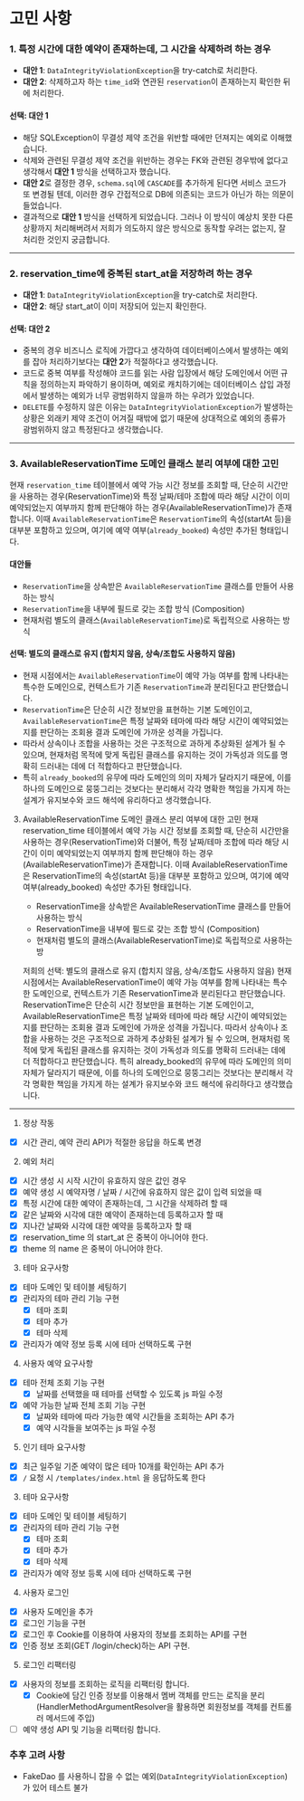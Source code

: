 # 고민 사항

### 1. 특정 시간에 대한 예약이 존재하는데, 그 시간을 삭제하려 하는 경우

- **대안 1**: `DataIntegrityViolationException`을 try-catch로 처리한다.
- **대안 2**: 삭제하고자 하는 `time_id`와 연관된 `reservation`이 존재하는지 확인한 뒤에 처리한다.

#### 선택: 대안 1

- 해당 SQLException이 무결성 제약 조건을 위반할 때에만 던져지는 예외로 이해했습니다.
- 삭제와 관련된 무결성 제약 조건을 위반하는 경우는 FK와 관련된 경우밖에 없다고 생각해서 **대안 1** 방식을 선택하고자 했습니다.
- **대안 2**로 결정한 경우, `schema.sql`에 `CASCADE`를 추가하게 된다면 서비스 코드가 또 변경될 텐데, 이러한 경우 간접적으로 DB에 의존되는 코드가 아닌가 하는 의문이 들었습니다.
- 결과적으로 **대안 1** 방식을 선택하게 되었습니다. 그러나 이 방식이 예상치 못한 다른 상황까지 처리해버려서 저희가 의도하지 않은 방식으로 동작할 우려는 없는지, 잘 처리한 것인지 궁금합니다.

---

### 2. reservation_time에 중복된 start_at을 저장하려 하는 경우

- **대안 1**: `DataIntegrityViolationException`을 try-catch로 처리한다.
- **대안 2**: 해당 start_at이 이미 저장되어 있는지 확인한다.

#### 선택: 대안 2

- 중복의 경우 비즈니스 로직에 가깝다고 생각하여 데이터베이스에서 발생하는 예외를 잡아 처리하기보다는 **대안 2**가 적절하다고 생각했습니다.
- 코드로 중복 여부를 작성해야 코드를 읽는 사람 입장에서 해당 도메인에서 어떤 규칙을 정의하는지 파악하기 용이하며, 예외로 캐치하기에는 데이터베이스 삽입 과정에서 발생하는 예외가 너무 광범위하지 않을까 하는 우려가 있었습니다.
- `DELETE`를 수정하지 않은 이유는 `DataIntegrityViolationException`가 발생하는 상황은 외래키 제약 조건이 어겨질 때밖에 없기 때문에 상대적으로 예외의 종류가 광범위하지 않고 특정된다고 생각했습니다.

---

### 3. AvailableReservationTime 도메인 클래스 분리 여부에 대한 고민

현재 `reservation_time` 테이블에서 예약 가능 시간 정보를 조회할 때, 단순히 시간만을 사용하는 경우(ReservationTime)와 특정 날짜/테마 조합에 따라 해당 시간이 이미 예약되었는지 여부까지 함께 판단해야 하는 경우(AvailableReservationTime)가 존재합니다. 이때 `AvailableReservationTime`은 `ReservationTime`의 속성(startAt 등)을 대부분 포함하고 있으며, 여기에 예약 여부(`already_booked`) 속성만 추가된 형태입니다.

#### 대안들
- `ReservationTime`을 상속받은 `AvailableReservationTime` 클래스를 만들어 사용하는 방식
- `ReservationTime`을 내부에 필드로 갖는 조합 방식 (Composition)
- 현재처럼 별도의 클래스(`AvailableReservationTime`)로 독립적으로 사용하는 방식

#### 선택: 별도의 클래스로 유지 (합치지 않음, 상속/조합도 사용하지 않음)

- 현재 시점에서는 `AvailableReservationTime`이 예약 가능 여부를 함께 나타내는 특수한 도메인으로, 컨텍스트가 기존 `ReservationTime`과 분리된다고 판단했습니다.
- `ReservationTime`은 단순히 시간 정보만을 표현하는 기본 도메인이고, `AvailableReservationTime`은 특정 날짜와 테마에 따라 해당 시간이 예약되었는지를 판단하는 조회용 결과 도메인에 가까운 성격을 가집니다.
- 따라서 상속이나 조합을 사용하는 것은 구조적으로 과하게 추상화된 설계가 될 수 있으며, 현재처럼 목적에 맞게 독립된 클래스를 유지하는 것이 가독성과 의도를 명확히 드러내는 데에 더 적합하다고 판단했습니다.
- 특히 `already_booked`의 유무에 따라 도메인의 의미 자체가 달라지기 때문에, 이를 하나의 도메인으로 뭉뚱그리는 것보다는 분리해서 각각 명확한 책임을 가지게 하는 설계가 유지보수와 코드 해석에 유리하다고 생각했습니다.


3. AvailableReservationTime 도메인 클래스 분리 여부에 대한 고민
   현재 reservation_time 테이블에서 예약 가능 시간 정보를 조회할 때, 단순히 시간만을 사용하는 경우(ReservationTime)와 더불어, 
   특정 날짜/테마 조합에 따라 해당 시간이 이미 예약되었는지 여부까지 함께 판단해야 하는 경우(AvailableReservationTime)가 존재합니다.
   이때 AvailableReservationTime은 ReservationTime의 속성(startAt 등)을 대부분 포함하고 있으며, 여기에 예약 여부(already_booked) 속성만 추가된 형태입니다.
   - ReservationTime을 상속받은 AvailableReservationTime 클래스를 만들어 사용하는 방식
   - ReservationTime을 내부에 필드로 갖는 조합 방식 (Composition)
   - 현재처럼 별도의 클래스(AvailableReservationTime)로 독립적으로 사용하는 방
   
   저희의 선택: 별도의 클래스로 유지 (합치지 않음, 상속/조합도 사용하지 않음)
   현재 시점에서는 AvailableReservationTime이 예약 가능 여부를 함께 나타내는 특수한 도메인으로, 컨텍스트가 기존 ReservationTime과 분리된다고 판단했습니다. 
   ReservationTime은 단순히 시간 정보만을 표현하는 기본 도메인이고, AvailableReservationTime은 특정 날짜와 테마에 따라 해당 시간이 예약되었는지를 판단하는 조회용 결과 도메인에 가까운 성격을 가집니다.
   따라서 상속이나 조합을 사용하는 것은 구조적으로 과하게 추상화된 설계가 될 수 있으며, 현재처럼 목적에 맞게 독립된 클래스를 유지하는 것이 가독성과 의도를 명확히 드러내는 데에 더 적합하다고 판단했습니다.
   특히 already_booked의 유무에 따라 도메인의 의미 자체가 달라지기 때문에, 이를 하나의 도메인으로 뭉뚱그리는 것보다는 분리해서 각각 명확한 책임을 가지게 하는 설계가 유지보수와 코드 해석에 유리하다고 생각했습니다.

---

1. 정상 작동

- [x] 시간 관리, 예약 관리 API가 적절한 응답을 하도록 변경

2. 예외 처리

- [x] 시간 생성 시 시작 시간이 유효하지 않은 값인 경우
- [x] 예약 생성 시 예약자명 / 날짜 / 시간에 유효하지 않은 값이 입력 되었을 때
- [x] 특정 시간에 대한 예약이 존재하는데, 그 시간을 삭제하려 할 때
- [x] 같은 날짜와 시각에 대한 예약이 존재하는데 등록하고자 할 때
- [x] 지나간 날짜와 시각에 대한 예약을 등록하고자 할 때
- [x] reservation_time 의 start_at 은 중복이 아니어야 한다.
- [x] theme 의 name 은 중복이 아니어야 한다.

3. 테마 요구사항

- [x] 테마 도메인 및 테이블 세팅하기
- [x] 관리자의 테마 관리 기능 구현
    - [x] 테마 조회
    - [x] 테마 추가
    - [x] 테마 삭제
- [x] 관리자가 예약 정보 등록 시에 테마 선택하도록 구현

4. 사용자 예약 요구사항

- [x] 테마 전체 조회 기능 구현
    - [x] 날짜를 선택했을 때 테마를 선택할 수 있도록 js 파일 수정
- [x] 예약 가능한 날짜 전체 조회 기능 구현
    - [x] 날짜와 테마에 따라 가능한 예약 시간들을 조회하는 API 추가
    - [x] 예약 시각들을 보여주는 js 파일 수정

5. 인기 테마 요구사항

- [x] 최근 일주일 기준 예약이 많은 테마 10개를 확인하는 API 추가
- [x] `/` 요청 시 `/templates/index.html` 을 응답하도록 한다

3. 테마 요구사항

- [x] 테마 도메인 및 테이블 세팅하기
- [x] 관리자의 테마 관리 기능 구현
    - [x] 테마 조회
    - [x] 테마 추가
    - [x] 테마 삭제
- [x] 관리자가 예약 정보 등록 시에 테마 선택하도록 구현

4. 사용자 로그인
- [x] 사용자 도메인을 추가
- [x] 로그인 기능을 구현
- [x] 로그인 후 Cookie를 이용하여 사용자의 정보를 조회하는 API를 구현
- [x] 인증 정보 조회(GET /login/check)하는 API 구현.

5. 로그인 리팩터링
- [x] 사용자의 정보를 조회하는 로직을 리팩터링 합니다.
    - [x] Cookie에 담긴 인증 정보를 이용해서 멤버 객체를 만드는 로직을 분리
      (HandlerMethodArgumentResolver을 활용하면 회원정보를 객체를 컨트롤러 메서드에 주입)
- [ ] 예약 생성 API 및 기능을 리팩터링 합니다.

### 추후 고려 사항

- FakeDao 를 사용하니 잡을 수 없는 예외(`DataIntegrityViolationException`) 가 있어 테스트 불가
